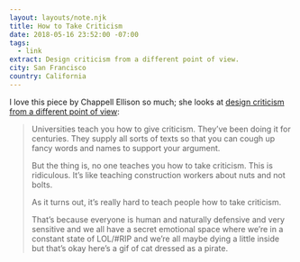 ```yaml
---
layout: layouts/note.njk
title: How to Take Criticism
date: 2018-05-16 23:52:00 -07:00
tags:
  - link
extract: Design criticism from a different point of view.
city: San Francisco
country: California
---
```


I love this piece by Chappell Ellison so much; she looks at [design criticism from a different point of view](http://chappellellison.com/giving-and-taking-criticism):

> Universities teach you how to give criticism. They’ve been doing it for centuries. They supply all sorts of texts so that you can cough up fancy words and names to support your argument.
>
> But the thing is, no one teaches you how to take criticism. This is ridiculous. It’s like teaching construction workers about nuts and not bolts.
>
> As it turns out, it’s really hard to teach people how to take criticism.
>
> That’s because everyone is human and naturally defensive and very sensitive and we all have a secret emotional space where we’re in a constant state of LOL/#RIP and we’re all maybe dying a little inside but that’s okay here’s a gif of cat dressed as a pirate.
